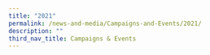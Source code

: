 ```yaml
---
title: "2021"
permalink: /news-and-media/Campaigns-and-Events/2021/
description: ""
third_nav_title: Campaigns & Events
---
```



